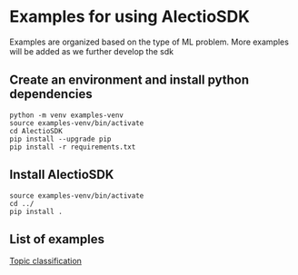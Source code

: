 # Examples for using AlectioSDK

Examples are organized based on the type of ML problem. 
More examples will be added as we further develop the sdk

## Create an environment and install python dependencies
```
python -m venv examples-venv
source examples-venv/bin/activate
cd AlectioSDK
pip install --upgrade pip
pip install -r requirements.txt
```

## Install AlectioSDK
```
source examples-venv/bin/activate
cd ../
pip install .
```


## List of examples

[Topic classification](./topic_classification)

